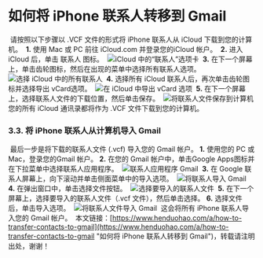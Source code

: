 # 如何将 iPhone 联系人转移到 Gmail
​
请按照以下步骤以 .VCF 文件的形式将 iPhone 联系人从 iCloud 下载到您的计算机。
​
**1.** 使用 Mac 或 PC 前往 iCloud.com 并登录您的iCloud 帐户。
​
**2.** 进入 iCloud 后，单击 联系人 图标。
​
![iCloud 中的“联系人”选项卡](https://p3-juejin.byteimg.com/tos-cn-i-k3u1fbpfcp/bfcdcc8d54c44858b0956610eaa50ac4~tplv-k3u1fbpfcp-zoom-1.image)
​
**3.** 在下一个屏幕上，单击齿轮图标，然后在出现的菜单中选择所有联系人选项。
​
![选择 iCloud 中的所有联系人](https://p3-juejin.byteimg.com/tos-cn-i-k3u1fbpfcp/7d65cf2c30a14af7ad161e42c2cf2327~tplv-k3u1fbpfcp-zoom-1.image)
​
**4.** 选择所有 iCloud 联系人后，再次单击齿轮图标并选择导出 vCard选项。
​
![在 iCloud 中导出 vCard 选项](https://p3-juejin.byteimg.com/tos-cn-i-k3u1fbpfcp/d130370514db40a2bc2d5ae276a6ce8d~tplv-k3u1fbpfcp-zoom-1.image)
​
**5.** 在下一个屏幕上，选择联系人文件的下载位置，然后单击保存。
​
![将联系人文件保存到计算机](https://p3-juejin.byteimg.com/tos-cn-i-k3u1fbpfcp/4d36f68f7d684988bfeeb2e433aaecb7~tplv-k3u1fbpfcp-zoom-1.image)
​
您的所有 iCloud 通讯录都将作为 .VCF 文件下载到您的计算机。
​
### 3.3. 将 iPhone 联系人从计算机导入 Gmail
​
最后一步是将下载的联系人文件 (.vcf) 导入您的 Gmail 帐户。
​
**1.** 使用您的 PC 或 Mac，登录您的Gmail 帐户。
​
**2.** 在您的 Gmail 帐户中，单击Google Apps图标并在下拉菜单中选择联系人应用程序。
​
![联系人应用程序 Gmail](https://p3-juejin.byteimg.com/tos-cn-i-k3u1fbpfcp/6b498db84ae846138958782a15a86bef~tplv-k3u1fbpfcp-zoom-1.image)
​
**3.** 在 Google 联系人屏幕上，向下滚动并单击侧面菜单中的导入选项。
​
![将联系人导入 Gmail](https://p3-juejin.byteimg.com/tos-cn-i-k3u1fbpfcp/4bf66e00dff2481da7ab5b0e69d5a0b6~tplv-k3u1fbpfcp-zoom-1.image)
​
**4.** 在弹出窗口中，单击选择文件按钮。
​
![选择要导入的联系人文件](https://p3-juejin.byteimg.com/tos-cn-i-k3u1fbpfcp/3ed9f201e8454db0ab9289eb844fa884~tplv-k3u1fbpfcp-zoom-1.image)
​
**5.** 在下一个屏幕上，选择要导入的联系人文件（.vcf 文件），然后单击选择。
​
**6.** 选择文件后，单击导入选项。
​
![将联系人文件导入 Gmail](https://p3-juejin.byteimg.com/tos-cn-i-k3u1fbpfcp/48588109c649444ab2a34739f6a7a903~tplv-k3u1fbpfcp-zoom-1.image)
​
这会将所有 iPhone 联系人导入您的 Gmail 帐户。
​
本文链接：[https://www.henduohao.com/a/how-to-transfer-contacts-to-gmail](https://www.henduohao.com/a/how-to-transfer-contacts-to-gmail "如何将 iPhone 联系人转移到 Gmail")，转载请注明出处，谢谢！